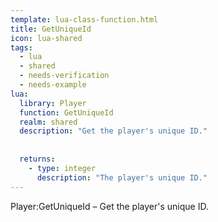 ```yaml
---
template: lua-class-function.html
title: GetUniqueId
icon: lua-shared
tags:
  - lua
  - shared
  - needs-verification
  - needs-example
lua:
  library: Player
  function: GetUniqueId
  realm: shared
  description: "Get the player's unique ID."
  
  
  returns:
    - type: integer
      description: "The player's unique ID."
---
```


<div class="lua__search__keywords">
Player:GetUniqueId &#x2013; Get the player's unique ID.
</div>

